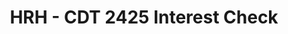 ---
title: HRH - CDT 2425 Interest Check
redirect_to: https://forms.gle/QzHpaEaGFPaSGV1eA
redirect_from: 
  - /CDT2425InterestCheck
  - /cdt2425interestcheck
---